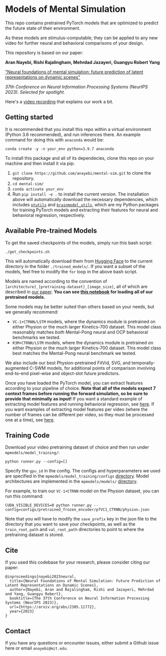 # Models of Mental Simulation
This repo contains pretrained PyTorch models that are optimized to predict the future state of their environment.

As these models are stimulus-computable, they can be applied to any new video for further neural and behavioral comparisons of your design.

This repository is based on our paper:

**Aran Nayebi, Rishi Rajalingham, Mehrdad Jazayeri, Guangyu Robert Yang**

["Neural foundations of mental simulation: future prediction of latent representations on dynamic scenes"](https://arxiv.org/abs/2305.11772)

*37th Conference on Neural Information Processing Systems (NeurIPS 2023). Selected for spotlight.*

Here's a [video recording](https://youtu.be/9h_3bHVDMhA?t=1756) that explains our work a bit.

## Getting started
It is recommended that you install this repo within a virtual environment (Python 3.6 recommended), and run inferences there.
An example command for doing this with `anaconda` would be:
```
conda create -y -n your_env python=3.9.7 anaconda
```
To install this package and all of its dependecies, clone this repo on your machine and then install it via pip:
1. `git clone https://github.com/anayebi/mental-sim.git` to clone the repository.
2. `cd mental-sim/`
3. `conda activate your_env`
4. Run `pip install -e .` to install the current version.
The installation above will automatically download the necessary dependencies, which includes [`ptutils`](https://github.com/anayebi/ptutils) and [`brainmodel_utils`](https://github.com/anayebi/brainmodel_utils), which are my Python packages for training PyTorch models and extracting their features for neural and behavioral regression, respectively.

## Available Pre-trained Models
To get the saved checkpoints of the models, simply run this bash script:
```
./get_checkpoints.sh
```
This will automatically download them from [Hugging Face](https://huggingface.co/anayebi/mental-sim-models) to the current directory in the folder `./trained_models/`.
If you want a subset of the models, feel free to modify the `for` loop in the above bash script.

Models are named according to the convention of `[architecture]_[pretraining-dataset]_[image_size]`, all of which are described in [our paper](https://arxiv.org/abs/2305.11772).
**You can see [this notebook](https://github.com/anayebi/mental-sim/blob/main/Loading%20model%20weights.ipynb) for loading all of our pretrained models.**

Some models may be better suited than others based on your needs, but we generally recommend: 
- `VC-1+CTRNN/LSTM` models, where the dynamics module is pretrained on either Physion or the much larger Kinetics-700 dataset. This model class reasonably matches *both* Mental-Pong neural and OCP behavioral benchmarks we tested.
- `R3M+CTRNN/LSTM` models, where the dynamics module is pretrained on either Physion or the much larger Kinetics-700 dataset. This model class best matches the Mental-Pong neural benchmark we tested.

We also include our best Physion-pretrained FitVid, SVG, and temporally-augmented C-SWM models, for additional points of comparison involving end-to-end pixel-wise and object-slot future predictors.

Once you have loaded the PyTorch model, you can extract features according to your pipeline of choice.
**Note that all of the models expect 7 context frames before running the forward simulation, so be sure to provide that minimally as input!**
If you want a standard example of extracting model features and running behavioral regression, see [here](https://github.com/anayebi/mental-sim/blob/main/mpmodels/behavior/run_model_regression.py).
If you want examples of extracting model features per video (where the number of frames can be different per video, so they must be processed one at a time), see [here](https://github.com/anayebi/mental-sim/blob/main/mpmodels/core/feature_extractor.py#L42-L196).

## Training Code
Download your video pretraining dataset of choice and then run under `mpmodels/model_training/`:
```
python runner.py --config=[]
```
Specify the `gpu_id` in the config. The configs and hyperparameters we used are specified in the `mpmodels/model_training/configs` [directory](https://github.com/anayebi/mental-sim/tree/main/mpmodels/model_training/configs).
Model architectures are implemented in the `mpmodels/models/` [directory](https://github.com/anayebi/mental-sim/tree/main/mpmodels/models).

For example, to train our `VC-1+CTRNN` model on the Physion dataset, you can run this command:
```
CUDA_VISIBLE_DEVICES=0 python runner.py --config=configs/pretrained_frozen_encoder/pfVC1_CTRNN/physion.json
```
Note that you will have to modify the `save_prefix` key in the json file to the directory that you want to save your checkpoints, as well as the `train_root_path` and `val_root_path` directories to point to where the pretraining dataset is stored.

## Cite
If you used this codebase for your research, please consider citing our paper:
```
@inproceedings{nayebi2023neural,
  title={Neural Foundations of Mental Simulation: Future Prediction of Latent Representations on Dynamic Scenes},
  author={Nayebi, Aran and Rajalingham, Rishi and Jazayeri, Mehrdad and Yang, Guangyu Robert},
  booktitle={The 37th Conference on Neural Information Processing Systems (NeurIPS 2023)},
  url={https://arxiv.org/abs/2305.11772},
  year={2023}
}
```

## Contact
If you have any questions or encounter issues, either submit a Github issue here or email `anayebi@mit.edu`.

